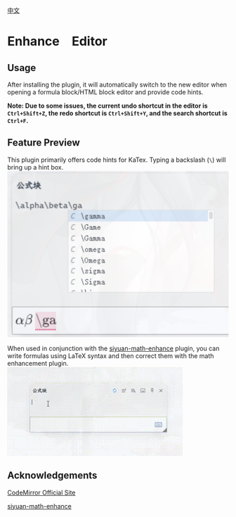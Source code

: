 [中文](https://github.com/WingDr/siyuan-plugin-enhance-editor/blob/main/README_zh_CN.md)

# Enhance　Editor

## Usage

After installing the plugin, it will automatically switch to the new editor when opening a formula block/HTML block editor and provide code hints.

**Note: Due to some issues, the current undo shortcut in the editor is `Ctrl+Shift+Z`, the redo shortcut is `Ctrl+Shift+Y`, and the search shortcut is `Ctrl+F`.**

## Feature Preview

This plugin primarily offers code hints for KaTex. Typing a backslash (`\`) will bring up a hint box.
![preview](./assets/preview.png)

When used in conjunction with the [siyuan-math-enhance](https://github.com/zxhd863943427/siyuan-math-enhance) plugin, you can write formulas using LaTeX syntax and then correct them with the math enhancement plugin.
![gif](./assets/view.gif)

## Acknowledgements

[CodeMirror Official Site](https://codemirror.net/)

[siyuan-math-enhance](https://github.com/zxhd863943427/siyuan-math-enhance)
